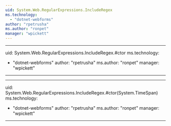 ```yaml
---
uid: System.Web.RegularExpressions.IncludeRegex
ms.technology: 
  - "dotnet-webforms"
author: "rpetrusha"
ms.author: "ronpet"
manager: "wpickett"
---
```


---
uid: System.Web.RegularExpressions.IncludeRegex.#ctor
ms.technology: 
  - "dotnet-webforms"
author: "rpetrusha"
ms.author: "ronpet"
manager: "wpickett"
---

---
uid: System.Web.RegularExpressions.IncludeRegex.#ctor(System.TimeSpan)
ms.technology: 
  - "dotnet-webforms"
author: "rpetrusha"
ms.author: "ronpet"
manager: "wpickett"
---
